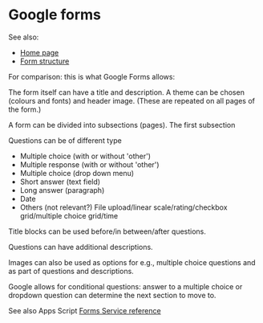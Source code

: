 Google forms
===
See also:
* [Home page](index.md)
* [Form structure](forms.md)

For comparison: this is what Google Forms allows:

The form itself can have a title and description. A theme can be chosen (colours and fonts)
and header image. (These are repeated on all pages of the form.)

A form can be divided into subsections (pages). The first subsection

Questions can be of different type
* Multiple choice (with or without 'other')
* Multiple response (with or without 'other')
* Multiple choice (drop down menu)
* Short answer (text field)
* Long answer (paragraph)
* Date
* Others (not relevant?) File upload/linear scale/rating/checkbox grid/multiple choice grid/time

Title blocks can be used before/in between/after questions.

Questions can have additional descriptions.

Images can also be used as options for e.g., multiple choice questions
and as part of questions and descriptions.

Google allows for conditional questions: answer to a multiple choice or dropdown
question can determine the next section to move to.

See also Apps Script [Forms Service reference](https://developers.google.com/apps-script/reference/forms)
